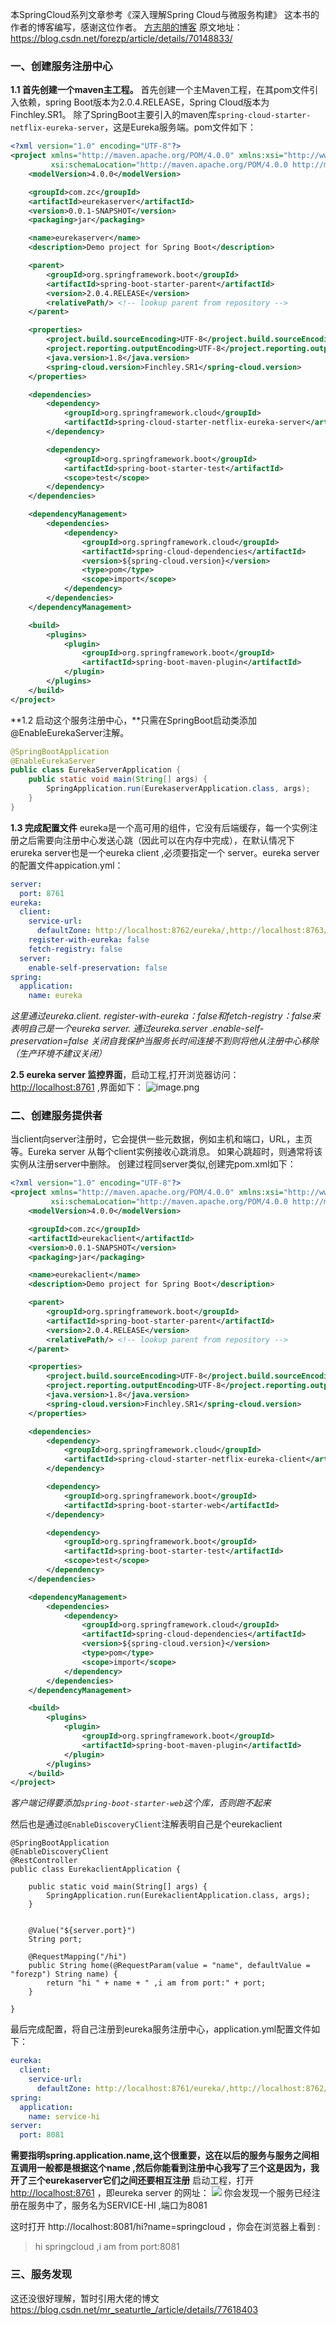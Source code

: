 本SpringCloud系列文章参考《深入理解Spring Cloud与微服务构建》 这本书的作者的博客编写，感谢这位作者。      [方志朋的博客](https://blog.csdn.net/forezp)
原文地址：https://blog.csdn.net/forezp/article/details/70148833/

### 一、创建服务注册中心
**1.1 首先创建一个maven主工程。**
首先创建一个主Maven工程，在其pom文件引入依赖，spring Boot版本为2.0.4.RELEASE，Spring Cloud版本为Finchley.SR1。
除了SpringBoot主要引入的maven库`spring-cloud-starter-netflix-eureka-server`，这是Eureka服务端。pom文件如下：

```xml
<?xml version="1.0" encoding="UTF-8"?>
<project xmlns="http://maven.apache.org/POM/4.0.0" xmlns:xsi="http://www.w3.org/2001/XMLSchema-instance"
         xsi:schemaLocation="http://maven.apache.org/POM/4.0.0 http://maven.apache.org/xsd/maven-4.0.0.xsd">
    <modelVersion>4.0.0</modelVersion>

    <groupId>com.zc</groupId>
    <artifactId>eurekaserver</artifactId>
    <version>0.0.1-SNAPSHOT</version>
    <packaging>jar</packaging>

    <name>eurekaserver</name>
    <description>Demo project for Spring Boot</description>

    <parent>
        <groupId>org.springframework.boot</groupId>
        <artifactId>spring-boot-starter-parent</artifactId>
        <version>2.0.4.RELEASE</version>
        <relativePath/> <!-- lookup parent from repository -->
    </parent>

    <properties>
        <project.build.sourceEncoding>UTF-8</project.build.sourceEncoding>
        <project.reporting.outputEncoding>UTF-8</project.reporting.outputEncoding>
        <java.version>1.8</java.version>
        <spring-cloud.version>Finchley.SR1</spring-cloud.version>
    </properties>

    <dependencies>
        <dependency>
            <groupId>org.springframework.cloud</groupId>
            <artifactId>spring-cloud-starter-netflix-eureka-server</artifactId>
        </dependency>

        <dependency>
            <groupId>org.springframework.boot</groupId>
            <artifactId>spring-boot-starter-test</artifactId>
            <scope>test</scope>
        </dependency>
    </dependencies>

    <dependencyManagement>
        <dependencies>
            <dependency>
                <groupId>org.springframework.cloud</groupId>
                <artifactId>spring-cloud-dependencies</artifactId>
                <version>${spring-cloud.version}</version>
                <type>pom</type>
                <scope>import</scope>
            </dependency>
        </dependencies>
    </dependencyManagement>

    <build>
        <plugins>
            <plugin>
                <groupId>org.springframework.boot</groupId>
                <artifactId>spring-boot-maven-plugin</artifactId>
            </plugin>
        </plugins>
    </build>
</project>

```
**1.2 启动这个服务注册中心，**只需在SpringBoot启动类添加@EnableEurekaServer注解。
```java
@SpringBootApplication
@EnableEurekaServer
public class EurekaServerApplication {
    public static void main(String[] args) {
        SpringApplication.run(EurekaserverApplication.class, args);
    }
}
```
**1.3 完成配置文件** eureka是一个高可用的组件，它没有后端缓存，每一个实例注册之后需要向注册中心发送心跳（因此可以在内存中完成），在默认情况下erureka server也是一个eureka client ,必须要指定一个 server。eureka server的配置文件appication.yml：
```yml
server:
  port: 8761
eureka:
  client:
    service-url:
      defaultZone: http://localhost:8762/eureka/,http://localhost:8763/eureka/
    register-with-eureka: false
    fetch-registry: false
  server:
    enable-self-preservation: false
spring:
  application:
    name: eureka
```
*这里通过eureka.client. register-with-eureka：false和fetch-registry：false来表明自己是一个eureka server.   通过eureka.server .enable-self-preservation=false 关闭自我保护当服务长时间连接不到则将他从注册中心移除（生产环境不建议关闭）*

**2.5 eureka server 监控界面**，启动工程,打开浏览器访问： 
[http://localhost:8761](http://localhost:8761/) ,界面如下：
![image.png](https://upload-images.jianshu.io/upload_images/12637001-4b7eb1baf1e235d8.png?imageMogr2/auto-orient/strip%7CimageView2/2/w/1240)

### 二、创建服务提供者
当client向server注册时，它会提供一些元数据，例如主机和端口，URL，主页等。Eureka server 从每个client实例接收心跳消息。 如果心跳超时，则通常将该实例从注册server中删除。
创建过程同server类似,创建完pom.xml如下：
```xml
<?xml version="1.0" encoding="UTF-8"?>
<project xmlns="http://maven.apache.org/POM/4.0.0" xmlns:xsi="http://www.w3.org/2001/XMLSchema-instance"
         xsi:schemaLocation="http://maven.apache.org/POM/4.0.0 http://maven.apache.org/xsd/maven-4.0.0.xsd">
    <modelVersion>4.0.0</modelVersion>

    <groupId>com.zc</groupId>
    <artifactId>eurekaclient</artifactId>
    <version>0.0.1-SNAPSHOT</version>
    <packaging>jar</packaging>

    <name>eurekaclient</name>
    <description>Demo project for Spring Boot</description>

    <parent>
        <groupId>org.springframework.boot</groupId>
        <artifactId>spring-boot-starter-parent</artifactId>
        <version>2.0.4.RELEASE</version>
        <relativePath/> <!-- lookup parent from repository -->
    </parent>

    <properties>
        <project.build.sourceEncoding>UTF-8</project.build.sourceEncoding>
        <project.reporting.outputEncoding>UTF-8</project.reporting.outputEncoding>
        <java.version>1.8</java.version>
        <spring-cloud.version>Finchley.SR1</spring-cloud.version>
    </properties>

    <dependencies>
        <dependency>
            <groupId>org.springframework.cloud</groupId>
            <artifactId>spring-cloud-starter-netflix-eureka-client</artifactId>
        </dependency>

        <dependency>
            <groupId>org.springframework.boot</groupId>
            <artifactId>spring-boot-starter-web</artifactId>
        </dependency>

        <dependency>
            <groupId>org.springframework.boot</groupId>
            <artifactId>spring-boot-starter-test</artifactId>
            <scope>test</scope>
        </dependency>
    </dependencies>

    <dependencyManagement>
        <dependencies>
            <dependency>
                <groupId>org.springframework.cloud</groupId>
                <artifactId>spring-cloud-dependencies</artifactId>
                <version>${spring-cloud.version}</version>
                <type>pom</type>
                <scope>import</scope>
            </dependency>
        </dependencies>
    </dependencyManagement>

    <build>
        <plugins>
            <plugin>
                <groupId>org.springframework.boot</groupId>
                <artifactId>spring-boot-maven-plugin</artifactId>
            </plugin>
        </plugins>
    </build>
</project>

```
*客户端记得要添加`spring-boot-starter-web`这个库，否则跑不起来*

然后也是通过`@EnableDiscoveryClient`注解表明自己是个eurekaclient
```
@SpringBootApplication
@EnableDiscoveryClient
@RestController
public class EurekaclientApplication {

    public static void main(String[] args) {
        SpringApplication.run(EurekaclientApplication.class, args);
    }


    @Value("${server.port}")
    String port;

    @RequestMapping("/hi")
    public String home(@RequestParam(value = "name", defaultValue = "forezp") String name) {
        return "hi " + name + " ,i am from port:" + port;
    }

}

```

最后完成配置，将自己注册到eureka服务注册中心，application.yml配置文件如下：
```yml
eureka:
  client:
    service-url:
      defaultZone: http://localhost:8761/eureka/,http://localhost:8762/eureka/,http://localhost:8763/eureka/
spring:
  application:
    name: service-hi
server:
  port: 8081
```

**需要指明spring.application.name,这个很重要，这在以后的服务与服务之间相互调用一般都是根据这个name ,然后你能看到注册中心我写了三个这是因为，我开了三个eurekaserver它们之间还要相互注册**
启动工程，打开[http://localhost:8761](http://localhost:8761/) ，即eureka server 的网址：
![](https://upload-images.jianshu.io/upload_images/12637001-d5a12c70726ce86f.png?imageMogr2/auto-orient/strip%7CimageView2/2/w/1240)
你会发现一个服务已经注册在服务中了，服务名为SERVICE-HI ,端口为8081

这时打开 http://localhost:8081/hi?name=springcloud ，你会在浏览器上看到 :
>hi springcloud ,i am from port:8081

### 三、服务发现
这还没很好理解，暂时引用大佬的博文
https://blog.csdn.net/mr_seaturtle_/article/details/77618403
